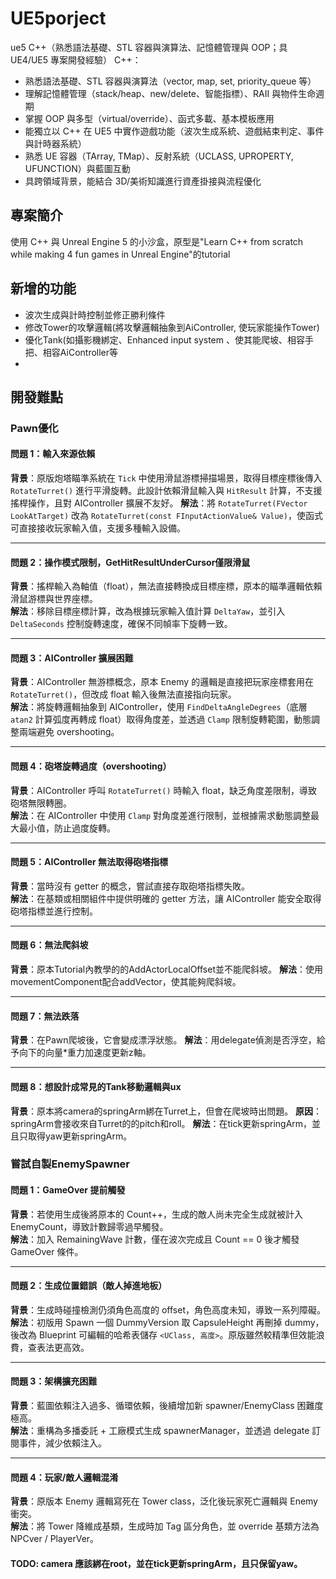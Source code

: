 # UE5porject
ue5
C++（熟悉語法基礎、STL 容器與演算法、記憶體管理與 OOP；具 UE4/UE5 專案開發經驗）
C++：
- 熟悉語法基礎、STL 容器與演算法（vector, map, set, priority_queue 等）
- 理解記憶體管理（stack/heap、new/delete、智能指標）、RAII 與物件生命週期
- 掌握 OOP 與多型（virtual/override）、函式多載、基本模板應用
- 能獨立以 C++ 在 UE5 中實作遊戲功能（波次生成系統、遊戲結束判定、事件與計時器系統）
- 熟悉 UE 容器（TArray, TMap）、反射系統（UCLASS, UPROPERTY, UFUNCTION）與藍圖互動
- 具跨領域背景，能結合 3D/美術知識進行資產掛接與流程優化




## 專案簡介
使用 C++ 與 Unreal Engine 5 的小沙盒，原型是"Learn C++ from scratch while making 4 fun games in Unreal Engine"的tutorial

## 新增的功能
- 波次生成與計時控制並修正勝利條件
- 修改Tower的攻擊邏輯(將攻擊邏輯抽象到AiController, 使玩家能操作Tower)
- 優化Tank(如攝影機綁定、Enhanced input system 、使其能爬坡、相容手把、相容AiController等
- 


## 開發難點

### Pawn優化

#### 問題 1：輸入來源依賴
**背景**：原版炮塔瞄準系統在 `Tick` 中使用滑鼠游標掃描場景，取得目標座標後傳入 `RotateTurret()` 進行平滑旋轉。此設計依賴滑鼠輸入與 `HitResult` 計算，不支援搖桿操作，且對 AIController 擴展不友好。
**解法**：將 `RotateTurret(FVector LookAtTarget)` 改為 `RotateTurret(const FInputActionValue& Value)`，使函式可直接接收玩家輸入值，支援多種輸入設備。

---

#### 問題 2：操作模式限制，GetHitResultUnderCursor僅限滑鼠
**背景**：搖桿輸入為軸值（float），無法直接轉換成目標座標，原本的瞄準邏輯依賴滑鼠游標與世界座標。  
**解法**：移除目標座標計算，改為根據玩家輸入值計算 `DeltaYaw`，並引入 `DeltaSeconds` 控制旋轉速度，確保不同幀率下旋轉一致。

---

#### 問題 3：AIController 擴展困難
**背景**：AIController 無游標概念，原本 Enemy 的邏輯是直接把玩家座標套用在 `RotateTurret()`，但改成 float 輸入後無法直接指向玩家。  
**解法**：將旋轉邏輯抽象到 AIController，使用 `FindDeltaAngleDegrees`（底層 `atan2` 計算弧度再轉成 float）取得角度差，並透過 `Clamp` 限制旋轉範圍，動態調整兩端避免 overshooting。

---

#### 問題 4：砲塔旋轉過度（overshooting）
**背景**：AIController 呼叫 `RotateTurret()` 時輸入 float，缺乏角度差限制，導致砲塔無限轉圈。  
**解法**：在 AIController 中使用 `Clamp` 對角度差進行限制，並根據需求動態調整最大最小值，防止過度旋轉。

---

#### 問題 5：AIController 無法取得砲塔指標
**背景**：當時沒有 getter 的概念，嘗試直接存取砲塔指標失敗。  
**解法**：在基類或相關組件中提供明確的 getter 方法，讓 AIController 能安全取得砲塔指標並進行控制。

---

#### 問題 6：無法爬斜坡
**背景**：原本Tutorial內教學的的AddActorLocalOffset並不能爬斜坡。
**解法**：使用movementComponent配合addVector，使其能夠爬斜坡。

---

#### 問題 7：無法跌落
**背景**：在Pawn爬坡後，它會變成漂浮狀態。
**解法**：用delegate偵測是否浮空，給予向下的向量*重力加速度更新z軸。

---

#### 問題 8：想設計成常見的Tank移動邏輯與ux
**背景**：原本將camera的springArm綁在Turret上，但會在爬坡時出問題。
**原因**：springArm會接收來自Turret的的pitch和roll。
**解法**：在tick更新springArm，並且只取得yaw更新springArm。

### 嘗試自製EnemySpawner

#### 問題 1：GameOver 提前觸發
**背景**：若使用生成後將原本的 Count++，生成的敵人尚未完全生成就被計入 EnemyCount，導致計數歸零過早觸發。  
**解法**：加入 RemainingWave 計數，僅在波次完成且 Count == 0 後才觸發 GameOver 條件。

---

#### 問題 2：生成位置錯誤（敵人掉進地板）
**背景**：生成時碰撞檢測仍須角色高度的 offset，角色高度未知，導致一系列障礙。  
**解法**：初版用 Spawn 一個 DummyVersion 取 CapsuleHeight 再刪掉 dummy，後改為 Blueprint 可編輯的哈希表儲存 `<UClass, 高度>`。原版雖然較精準但效能浪費，查表法更高效。

---

#### 問題 3：架構擴充困難
**背景**：藍圖依賴注入過多、循環依賴，後續增加新 spawner/EnemyClass 困難度極高。  
**解法**：重構為多播委託 + 工廠模式生成 spawnerManager，並透過 delegate 訂閱事件，減少依賴注入。

---

#### 問題 4：玩家/敵人邏輯混淆
**背景**：原版本 Enemy 邏輯寫死在 Tower class，泛化後玩家死亡邏輯與 Enemy 衝突。  
**解法**：將 Tower 降維成基類，生成時加 Tag 區分角色，並 override 基類方法為 NPCver / PlayerVer。



#### TODO: camera 應該綁在root，並在tick更新springArm，且只保留yaw。

